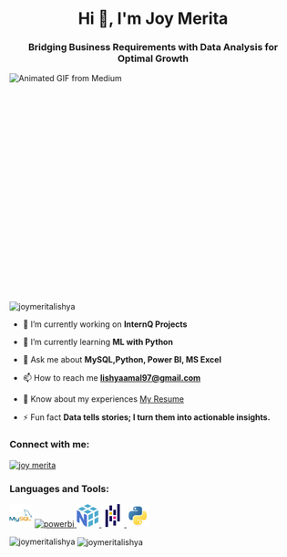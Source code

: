 <h1 align="center">Hi 👋, I'm Joy Merita</h1>
<h3 align="center">Bridging Business Requirements with Data Analysis for Optimal Growth</h3>

<img align="right" src="https://miro.medium.com/v2/resize:fit:1200/1*DsIpnvUFCtKFEXCWLx3g5Q.gif" alt="Animated GIF from Medium" width="600" height="400">


<p align="left"> <img src="https://komarev.com/ghpvc/?username=joymeritalishya&label=Profile%20views&color=0e75b6&style=flat" alt="joymeritalishya" /> </p>

- 🔭 I’m currently working on **InternQ Projects**

- 🌱 I’m currently learning **ML with Python**

- 💬 Ask me about **MySQL,Python, Power BI, MS Excel**

- 📫 How to reach me **lishyaamal97@gmail.com**

- 📄 Know about my experiences [My Resume](https://drive.google.com/file/d/1n_Fvbyh2JbKhVSwLFd5Sb2h0E1pTnNHE/view?usp=drive_link)

- ⚡ Fun fact **Data tells stories; I turn them into actionable insights.**

<h3 align="left">Connect with me:</h3>
<p align="left">
<a href="https://linkedin.com/in/joy merita" target="blank"><img align="center" src="https://raw.githubusercontent.com/rahuldkjain/github-profile-readme-generator/master/src/images/icons/Social/linked-in-alt.svg" alt="joy merita" height="30" width="40" /></a>
</p>

<h3 align="left">Languages and Tools:</h3>
<p align="left"> <a href="https://www.mysql.com/" target="_blank" rel="noreferrer"> <img src="https://raw.githubusercontent.com/devicons/devicon/master/icons/mysql/mysql-original-wordmark.svg" alt="mysql" width="40" height="40"/></a> 
  <a href="https://powerbi.microsoft.com/" target="_blank" rel="noreferrer"> 
    <img src="https://www.vectorlogo.zone/logos/microsoft_powerbi/microsoft_powerbi-icon.svg" alt="powerbi" width="40" height="40"/> 
  </a> 
  </a> 
  <a href="https://numpy.org/" target="_blank" rel="noreferrer"> 
    <img src="https://raw.githubusercontent.com/devicons/devicon/master/icons/numpy/numpy-original.svg" alt="numpy" width="40" height="40"/> 
  </a>
  <a href="https://pandas.pydata.org/" target="_blank" rel="noreferrer"> <img src="https://raw.githubusercontent.com/devicons/devicon/2ae2a900d2f041da66e950e4d48052658d850630/icons/pandas/pandas-original.svg" alt="pandas" width="40" height="40"/> </a> <a href="https://www.python.org" target="_blank" rel="noreferrer"> <img src="https://raw.githubusercontent.com/devicons/devicon/master/icons/python/python-original.svg" alt="python" width="40" height="40"/> </a> </p>

<p><img align="left" src="https://github-readme-stats.vercel.app/api/top-langs?username=joymeritalishya&show_icons=true&locale=en&layout=compact" alt="joymeritalishya" /></p>

<p>&nbsp;<img align="center" src="https://github-readme-stats.vercel.app/api?username=joymeritalishya&show_icons=true&locale=en" alt="joymeritalishya" /></p>


